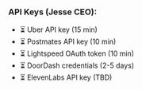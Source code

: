 ### **API Keys (Jesse CEO):**
- ⏳ Uber API key (15 min)
- ⏳ Postmates API key (10 min)
- ⏳ Lightspeed OAuth token (10 min)
- ⏳ DoorDash credentials (2-5 days)
- ⏳ ElevenLabs API key (TBD)
